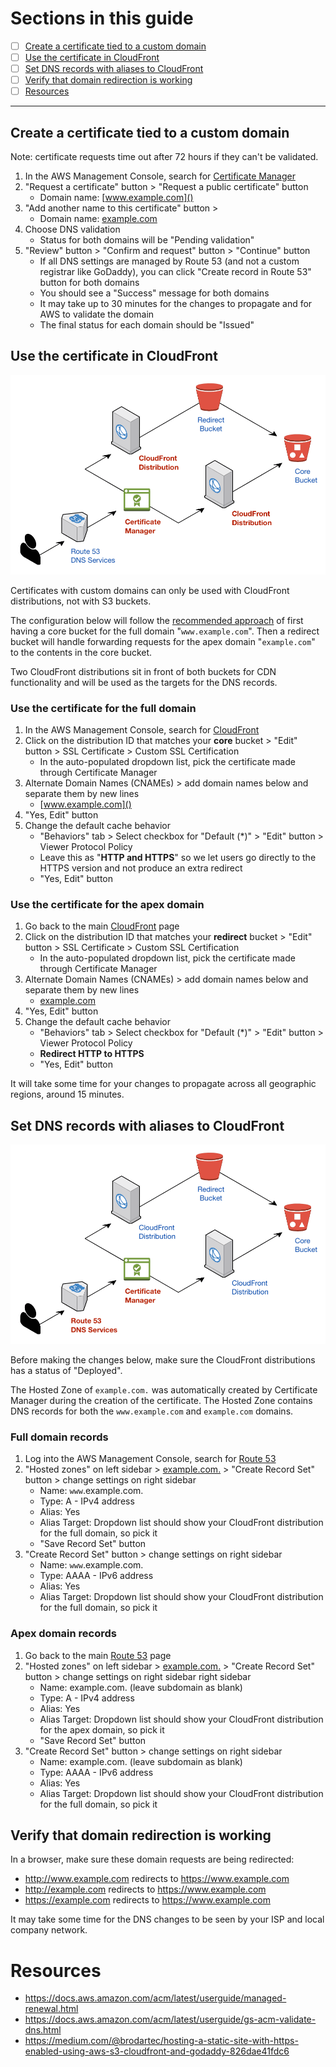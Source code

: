 # Sections in this guide
  - [ ] [Create a certificate tied to a custom domain]()
  - [ ] [Use the certificate in CloudFront]()
  - [ ] [Set DNS records with aliases to CloudFront]()
  - [ ] [Verify that domain redirection is working]()
  - [ ] [Resources]()

---

## Create a certificate tied to a custom domain
Note: certificate requests time out after 72 hours if they can't be validated.

1. In the AWS Management Console, search for [ Certificate Manager ](https://console.aws.amazon.com/acm/home?region=us-east-1#/)
2. "Request a certificate" button > "Request a public certificate" button
    * Domain name: [www.example.com]()
3. "Add another name to this certificate" button >
    * Domain name: [example.com]()
4. Choose DNS validation
    * Status for both domains will be "Pending validation"
5. "Review" button > "Confirm and request" button > "Continue" button
    * If all DNS settings are managed by Route 53 (and not a custom registrar like GoDaddy), you can click "Create record in Route 53" button for both domains
    * You should see a "Success" message for both domains
    * It may take up to 30 minutes for the changes to propagate and for AWS to validate the domain
    * The final status for each domain should be "Issued"

## Use the certificate in CloudFront
![Certificates and CloudFront](../images/cloudfront.png)

Certificates with custom domains can only be used with CloudFront distributions, not with S3 buckets.

The configuration below will follow the [recommended approach](./Setting-Up-S3-for-Domain-Redirects.md#introduction) of first having a core bucket for the full domain "`www.example.com`". Then a redirect bucket will handle forwarding requests for the apex domain "`example.com`" to the contents in the core bucket.

Two CloudFront distributions sit in front of both buckets for CDN functionality and will be used as the targets for the DNS records.

### Use the certificate for the full domain
1. In the AWS Management Console, search for [ CloudFront ](https://console.aws.amazon.com/cloudfront/home?#)
2. Click on the distribution ID that matches your **core** bucket > "Edit" button > SSL Certificate > Custom SSL Certification
    * In the auto-populated dropdown list, pick the certificate made through Certificate Manager
3. Alternate Domain Names (CNAMEs) > add domain names below and separate them by new lines
    * [www.example.com]()
4. "Yes, Edit" button
5. Change the default cache behavior
    * "Behaviors" tab > Select checkbox for "Default (*)" > "Edit" button > Viewer Protocol Policy
    * Leave this as "**HTTP and HTTPS**" so we let users go directly to the HTTPS version and not produce an extra redirect
    * "Yes, Edit" button

### Use the certificate for the apex domain
1. Go back to the main [CloudFront](https://console.aws.amazon.com/cloudfront/home?#) page
2. Click on the distribution ID that matches your **redirect** bucket > "Edit" button > SSL Certificate > Custom SSL Certification
    * In the auto-populated dropdown list, pick the certificate made through Certificate Manager
3. Alternate Domain Names (CNAMEs) > add domain names below and separate them by new lines
    * [example.com]()
4. "Yes, Edit" button
5. Change the default cache behavior
    * "Behaviors" tab > Select checkbox for "Default (*)" > "Edit" button > Viewer Protocol Policy
    * **Redirect HTTP to HTTPS**
    * "Yes, Edit" button

It will take some time for your changes to propagate across all geographic regions, around 15 minutes.

## Set DNS records with aliases to CloudFront
![DNS Records in Route 53](../images/route-53-and-certificate-manager.png)

Before making the changes below, make sure the CloudFront distributions has a status of "Deployed".

The Hosted Zone of `example.com.` was automatically created by Certificate Manager during the creation of the certificate. The Hosted Zone contains DNS records for both the `www.example.com` and `example.com` domains.

### Full domain records
1. Log into the AWS Management Console, search for [Route 53](https://console.aws.amazon.com/route53/home?#)
1. "Hosted zones" on left sidebar > [example.com.]() > "Create Record Set" button > change settings on right sidebar
    * Name: `www`.example.com.
    * Type: A - IPv4 address
    * Alias: Yes
    * Alias Target: Dropdown list should show your CloudFront distribution for the full domain, so pick it
    * "Save Record Set" button
1. "Create Record Set" button > change settings on right sidebar
    * Name: `www`.example.com.
    * Type: AAAA - IPv6 address
    * Alias: Yes
    * Alias Target: Dropdown list should show your CloudFront distribution for the full domain, so pick it

### Apex domain records
1. Go back to the main [Route 53](https://console.aws.amazon.com/route53/home?#) page
1. "Hosted zones" on left sidebar > [example.com.]() > "Create Record Set" button > change settings on right sidebar
right sidebar
    * Name: example.com. (leave subdomain as blank)
    * Type: A - IPv4 address
    * Alias: Yes
    * Alias Target: Dropdown list should show your CloudFront distribution for the apex domain, so pick it
    * "Save Record Set" button
1. "Create Record Set" button > change settings on right sidebar
    * Name: example.com. (leave subdomain as blank)
    * Type: AAAA - IPv6 address
    * Alias: Yes
    * Alias Target: Dropdown list should show your CloudFront distribution for the full domain, so pick it

## Verify that domain redirection is working
In a browser, make sure these domain requests are being redirected:
  * http://www.example.com redirects to https://www.example.com
  * http://example.com redirects to https://www.example.com
  * https://example.com redirects to https://www.example.com

It may take some time for the DNS changes to be seen by your ISP and local company network.

# Resources
  * https://docs.aws.amazon.com/acm/latest/userguide/managed-renewal.html
  * https://docs.aws.amazon.com/acm/latest/userguide/gs-acm-validate-dns.html
  * https://medium.com/@brodartec/hosting-a-static-site-with-https-enabled-using-aws-s3-cloudfront-and-godaddy-826dae41fdc6

